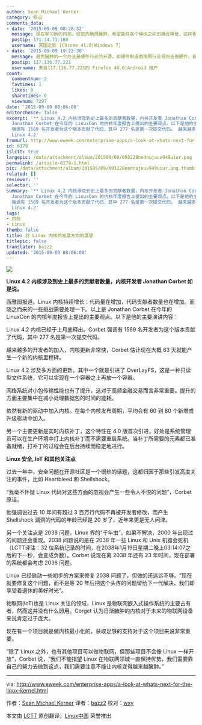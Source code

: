 ```yaml
---
author: Sean Michael Kerner
category: 观点
comments_data:
- date: '2015-09-09 08:28:32'
  message: 现在学习新的内核，感觉的确很臃肿，希望能将各个模块之间的耦合降低，这样看起来感觉就好点了
  postip: 171.34.73.180
  username: 天国之影 [Chrome 41.0|Windows 7]
- date: '2015-09-09 19:22:30'
  message: 避免臃肿的一个办法是硬件行业的开源，即硬件制造商按照行业规则去做硬件，最终反映到系统及内核的就会是可以统一解读的数据。但这将会是一个漫长的过程，想让硬件厂商达成共识并非易事
  postip: 117.136.77.221
  username: 来自117.136.77.221的 Firefox 40.0|Android 用户
count:
  commentnum: 2
  favtimes: 1
  likes: 0
  sharetimes: 0
  viewnum: 7297
date: '2015-09-09 08:06:00'
editorchoice: false
excerpt: '** Linux 4.2 内核涉及到史上最多的贡献者数量，内核开发者 Jonathan Corbet 如是说。** 西雅图报道。Linux 内核持续增长：代码量在增加，代码贡献者数量也在增加。而随之而来的一些挑战需要处理一下。以上是
  Jonathan Corbet 在今年的 LinuxCon 的内核年度报告上提出的主要观点。以下是他的主要演讲内容： Linux 4.2 内核已经于上月底释出。Corbet
  强调有 1569 名开发者为这个版本贡献了代码，其中 277 名是第一次提交代码。 越来越多的开发者的加入，内核更新非常快，Corbet 估计现在大概 63 天就能产生一个新的内核里程碑。
  Linux 4.2'
fromurl: http://www.eweek.com/enterprise-apps/a-look-at-whats-next-for-the-linux-kernel.html
id: 6179
islctt: true
largepic: /data/attachment/album/201509/09/093228nednujuuv949uiur.png
permalink: /article-6179-1.html
pic: /data/attachment/album/201509/09/093228nednujuuv949uiur.png.thumb.jpg
related: []
reviewer: ''
selector: ''
summary: '** Linux 4.2 内核涉及到史上最多的贡献者数量，内核开发者 Jonathan Corbet 如是说。** 西雅图报道。Linux 内核持续增长：代码量在增加，代码贡献者数量也在增加。而随之而来的一些挑战需要处理一下。以上是
  Jonathan Corbet 在今年的 LinuxCon 的内核年度报告上提出的主要观点。以下是他的主要演讲内容： Linux 4.2 内核已经于上月底释出。Corbet
  强调有 1569 名开发者为这个版本贡献了代码，其中 277 名是第一次提交代码。 越来越多的开发者的加入，内核更新非常快，Corbet 估计现在大概 63 天就能产生一个新的内核里程碑。
  Linux 4.2'
tags:
- 内核
- Linux
thumb: false
title: 对 Linux 内核的发展方向的展望
titlepic: false
translator: bazz2
updated: '2015-09-09 08:06:00'
---
```


![](/data/attachment/album/201509/09/093228nednujuuv949uiur.png)


**Linux 4.2 内核涉及到史上最多的贡献者数量，内核开发者 Jonathan Corbet 如是说。**


西雅图报道。Linux 内核持续增长：代码量在增加，代码贡献者数量也在增加。而随之而来的一些挑战需要处理一下。以上是 Jonathan Corbet 在今年的 LinuxCon 的内核年度报告上提出的主要观点。以下是他的主要演讲内容：


Linux 4.2 内核已经于上月底释出。Corbet 强调有 1569 名开发者为这个版本贡献了代码，其中 277 名是第一次提交代码。


越来越多的开发者的加入，内核更新非常快，Corbet 估计现在大概 63 天就能产生一个新的内核里程碑。


Linux 4.2 涉及多方面的更新。其中一个就是引进了 OverLayFS，这是一种只读型文件系统，它可以实现在一个容器之上再放一个容器。


网络系统对小包传输性能也有了提升，这对于高频金融交易而言非常重要。提升的方面主要集中在减小处理数据包的时间的能耗。


依然有新的驱动中加入内核。在每个内核发布周期，平均会有 60 到 80 个新增或升级驱动中加入。


另一个主要更新是实时内核补丁，这个特性在 4.0 版首次引进，好处是系统管理员可以在生产环境中打上内核补丁而不需要重启系统。当补丁所需要的元素都已准备就绪，打补丁的过程会在后台持续而稳定地进行。


**Linux 安全, IoT 和其他关注点**


过去一年中，安全问题在开源社区是一个很热的话题，这都归因于那些引发高度关注的事件，比如 Heartbleed 和 Shellshock。


“我毫不怀疑 Linux 代码对这些方面的忽视会产生一些令人不悦的问题”，Corbet 原话。


他强调说过去 10 年间有超过 3 百万行代码不再被开发者修改，而产生 Shellshock 漏洞的代码的年龄已经是 20 岁了，近年来更是无人问津。


另一个关注点是 2038 问题，Linux 界的“千年虫”，如果不解决，2000 年出现过的问题还会重现。2038 问题说的是在 2038 年一些 Linux 和 Unix 机器会死机（LCTT译注：32 位系统记录的时间，在2038年1月19日星期二晚上03:14:07之后的下一秒，会变成负数）。Corbet 说现在离 2038 年还有 23 年时间，现在部署的系统都会考虑 2038 问题。


Linux 已经启动一些初步的方案来修复 2038 问题了，但做的还远远不够。“现在就要修复这个问题，而不是等 20 年后把这个头疼的问题留给下一代解决，我们却享受着退休的美好时光”。


物联网(IoT)也是 Linux 关注的领域，Linux 是物联网嵌入式操作系统的主要占有者，然而这并没有什么卵用。Corget 认为日渐臃肿的内核对于未来的物联网设备来说肯定过于庞大。


现在有一个项目就是做内核最小化的，获取足够的支持对于这个项目来说非常重要。


“除了 Linux 之外，也有其他项目可以做物联网，但那些项目不会像 Linux 一样开放”，Corbet 说，“我们不能指望 Linux 在物联网领域一直保持优势，我们需要靠自己的努力去做到这点，我们需要注意不能让内核变得越来越臃肿。”




---


via: <http://www.eweek.com/enterprise-apps/a-look-at-whats-next-for-the-linux-kernel.html>


作者：[Sean Michael Kerner](http://www.eweek.com/cp/bio/Sean-Michael-Kerner/) 译者：[bazz2](https://github.com/bazz2) 校对：[wxy](https://github.com/wxy)


本文由 [LCTT](https://github.com/LCTT/TranslateProject) 原创翻译，[Linux中国](https://linux.cn/) 荣誉推出